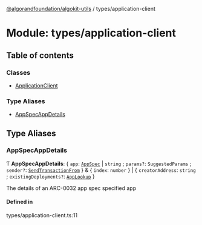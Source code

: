 [@algorandfoundation/algokit-utils](../README.md) / types/application-client

# Module: types/application-client

## Table of contents

### Classes

- [ApplicationClient](../classes/types_application_client.ApplicationClient.md)

### Type Aliases

- [AppSpecAppDetails](types_application_client.md#appspecappdetails)

## Type Aliases

### AppSpecAppDetails

Ƭ **AppSpecAppDetails**: { `app`: [`AppSpec`](../interfaces/types_appspec.AppSpec.md) \| `string` ; `params?`: `SuggestedParams` ; `sender?`: [`SendTransactionFrom`](types_transaction.md#sendtransactionfrom)  } & { `index`: `number`  } \| { `creatorAddress`: `string` ; `existingDeployments?`: [`AppLookup`](../interfaces/types_app.AppLookup.md)  }

The details of an ARC-0032 app spec specified app

#### Defined in

types/application-client.ts:11
